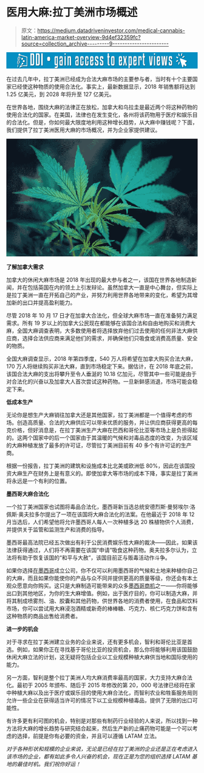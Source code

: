 # 医用大麻:拉丁美洲市场概述

> 原文：<https://medium.datadriveninvestor.com/medical-cannabis-latin-america-market-overview-9d4ef32359fc?source=collection_archive---------9----------------------->

[![](img/470461fd7115b7be6636b48da0b8d556.png)](http://www.track.datadriveninvestor.com/1B9E)

在过去几年中，拉丁美洲已经成为合法大麻市场的主要参与者，当时有十个主要国家已经使这种物质的使用合法化。事实上，最新数据显示，2018 年销售额将达到 1.25 亿美元，到 2028 年将升至 127 亿美元。

在世界各地，围绕大麻的法律正在放松，加拿大和乌拉圭是最近两个将这种药物的使用合法化的国家。在美国，法律也在发生变化，各州将该药物用于医疗和娱乐目的合法化。但是，你如何最大限度地利用这种增长趋势，从大麻中赚钱呢？下面，我们提供了拉丁美洲医用大麻的市场概况，并为企业家提供建议。

![](img/50582c65a53bb2d8bcdcec0b8cd75b10.png)

**了解加拿大需求**

加拿大的休闲大麻市场是 2018 年出现的最大参与者之一，该国在世界各地制造新闻，并在包括英国在内的领土上引发辩论。虽然加拿大一直是中心舞台，但实际上是拉丁美洲一直在开拓自己的产业，并努力利用世界各地带来的变化，希望为其增加新的出口并提高盈利能力。

尽管 2018 年 10 月 17 日才在加拿大合法化，但全球大麻市场一直在准备努力满足需求。所有 19 岁以上的加拿大公民现在都能够在该国合法和自由地购买和消费大麻，全国大麻调查表明，大多数使用者将选择放弃他们过去使用的任何非法大麻供应商，选择合法供应商来满足他们的需求，并确保他们只吸食或消费高质量、安全的物质。

全国大麻调查显示，2018 年第四季度，540 万人将希望在加拿大购买合法大麻，170 万人将继续购买非法大麻，直到市场稳定下来。据估计，在 2018 年底之前，该国合法大麻的支出将攀升至令人垂涎的 10.18 亿加元，尽管其中一些可能是由于对合法化的兴奋以及加拿大人首次尝试这种药物。一旦新鲜感消退，市场可能会稳定下来。

**低成本生产**

无论你是想生产大麻销往加拿大还是其他国家，拉丁美洲都是一个值得考虑的市场。创造高质量、合法的大麻供应可以带来优质的服务，并让供应商获得更高的每克价格，但好消息是，在拉丁美洲生产大麻在巴西和哥伦比亚等市场上是负担得起的。这两个国家中的后一个国家由于其温暖的气候和对毒品态度的改变，为该区域的大麻种植发放了最多的许可证，尽管拉丁美洲目前有 40 多个有许可证的生产商。

根据一份报告，拉丁美洲的建筑和设施成本比北美或欧洲低 80%，因此在该国投资大麻生产在财务上是有意义的。即使加拿大等市场的成本下降，事实是拉丁美洲将永远是一个有利的位置。

**墨西哥大麻合法化**

一个拉丁美洲国家也试图将毒品合法化，墨西哥新当选总统安德烈斯·曼努埃尔·洛佩斯·奥夫拉多尔提出了一项在该国将大麻合法化的法案。在他最近于 2018 年 12 月当选后，人们希望他将允许墨西哥人每人一次种植多达 20 株植物供个人消费，并提供关于监管和监测生产和消费的指导。

墨西哥最高法院已经五次做出有利于公民消费娱乐性大麻的裁决——因此，如果该法律获得通过，人们将不再需要在该国“申请”吸食这种药物。奥夫拉多尔认为，立法将有助于恢复该国的“和平与大赦”，该国目前正与贩毒活动作斗争。

如果你选择[在墨西哥](https://www.bizlatinhub.com/guide-incorporate-company-mexico/)成立公司，你不仅可以利用墨西哥的气候和土地来种植你自己的大麻，而且如果你能使你的产品与众不同并提供更高的质量等级，你还会有本土观众愿意向你购买。这只是大麻制造可能带来的众多[墨西哥商机](https://www.bizlatinhub.com/mexico-cannabis-legalisation-business-opportunities/)之一——你将能够出口到其他地区，为你的生大麻增值。例如，出于医疗目的，你可以制造大麻，并将其制成喷雾剂、油、胶囊和其他药物，供世界各地的消费者使用，在食品和饮料市场，你可以尝试用大麻浸泡酒精或新奇的棒棒糖、巧克力、核仁巧克力饼和含有这种物质的商品出售给消费者。

**进一步的机会**

对于寻求在拉丁美洲建立业务的企业来说，还有更多机会，智利和哥伦比亚是首选。例如，如果你正在寻找基于哥伦比亚的投资机会，那么你将能够利用该国鼓励休闲大麻立法的计划，这无疑将包括企业以工业规模种植大麻供当地和国际使用的能力。

另一方面，智利是整个拉丁美洲人均大麻消费率最高的国家，大力支持大麻合法化。最初于 2005 年颁布、随后于 2015 年修改的第 20，000 号法律已经将在家中种植大麻以及出于医疗或娱乐目的使用大麻合法化，而智利农业和牲畜服务局则允许一些企业在获得适当许可的情况下以工业规模种植毒品，提供了无限的出口可能性。

有许多更有利可图的机会，特别是对那些有制药行业经验的人来说，所以找到一种方法将大麻的增长趋势与研究结合起来，然后生产新的止痛药物可能是一个可以考虑的选择，前提是你有必要的资金，并且可以遵循 LATAM 立法。

*对于各种形状和规模的企业来说，无论是已经在拉丁美洲的企业还是正在考虑进入该市场的企业，都有如此多令人兴奋的机会，现在正是为您的组织选择 LATAM 基地的最佳时机。我们祝你好运！*